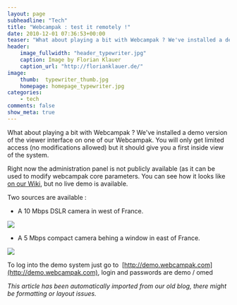 ```yaml
---
layout: page
subheadline: "Tech"
title: "Webcampak : test it remotely !"
date: 2010-12-01 07:36:53+00:00
teaser: "What about playing a bit with Webcampak ? We've installed a demo version of the viewer interface on one of our Webcampak. You will only get limited access (no modifications allowed) but it should give you a first inside view of the system."
header:
    image_fullwidth: "header_typewriter.jpg"
    caption: Image by Florian Klauer
    caption_url: "http://florianklauer.de/"
image:
    thumb:  typewriter_thumb.jpg
    homepage: homepage_typewriter.jpg
categories:
    - tech
comments: false
show_meta: true
---
```

What about playing a bit with Webcampak ? We've installed a demo version of the viewer interface on one of our Webcampak. You will only get limited access (no modifications allowed) but it should give you a first inside view of the system.

Right now the administration panel is not publicly available (as it can be used to modify webcampak core parameters. You can see how it looks like [on our Wiki](http://wiki.webcampak.com/), but no live demo is available.

Two sources are available :
  * A 10 Mbps DSLR camera in west of France.

[![](http://infracom-france.com/blog2/wp-content/uploads/2010/12/webcampakdemo1-300x206.png)](http://infracom-france.com/blog2/wp-content/uploads/2010/12/webcampakdemo1.png)

  * A 5 Mbps compact camera behing a window in east of France.

[![](http://infracom-france.com/blog2/wp-content/uploads/2010/12/webcampakdemo2-300x156.png)](http://infracom-france.com/blog2/wp-content/uploads/2010/12/webcampakdemo2.png)


To log into the demo system just go to  [http://demo.webcampak.com](http://demo.webcampak.com), login and passwords are demo / omed

_This article has been automatically imported from our old blog, there might be formatting or layout issues._
